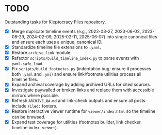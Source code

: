 # TODO

Outstanding tasks for Kleptocracy Files repository.

 - [x] Merge duplicate timeline events (e.g., 2023-03-27, 2023-06-02, 2023-08-29, 2024-02-09, 2025-02-11, 2025-06-07) into single canonical files and ensure each uses a unique, canonical ID.
- [x] Standardize timeline file extensions to `.yaml`.
- [x] Restore `archive_link` module.
- [x] Refactor `scripts/build_timeline_index.py` to parse events with `yaml.safe_load`.
- [x] Fix `scripts/build_footnotes.py` (indentation bug; ensure it processes both `.yaml` and `.yml`) and ensure link/footnote utilities process all timeline files.
- [x] Expand archival coverage by adding archived URLs for cited sources.
- [x] Investigate paywalled or broken links and replace them with accessible mirrors where possible.
- [x] Refresh `ARCHIVE_QA.md` and link-check outputs and ensure all posts include `Filed:` footers.
 - [x] Restore interactive viewer runtime for `viewer/index.html` so the timeline can be browsed.
- [x] Expand test coverage for utilities (footnotes builder, link checker, timeline index, viewer).
